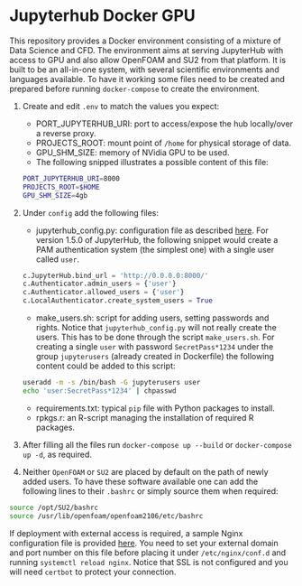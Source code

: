 # Jupyterhub Docker GPU

This repository provides a Docker environment consisting of a mixture of Data Science and CFD. The environment aims at serving JupyterHub with access to GPU and also allow OpenFOAM and SU2 from that platform. It is built to be an all-in-one system, with several scientific environments and languages available. To have it working some files need to be created and prepared before running `docker-compose` to create the environment.

1. Create and edit `.env` to match the values you expect:
    - PORT_JUPYTERHUB_URI: port to access/expose the hub locally/over a reverse proxy.
    - PROJECTS_ROOT: mount point of `/home` for physical storage of data.
    - GPU_SHM_SIZE: memory of NVidia GPU to be used.
    - The following snipped illustrates a possible content of this file:
    ```bash
    PORT_JUPYTERHUB_URI=8000
    PROJECTS_ROOT=$HOME
    GPU_SHM_SIZE=4gb
    ```

1. Under `config` add the following files:
    - jupyterhub_config.py: configuration file as described [here](https://jupyterhub.readthedocs.io/en/stable/reference/config-reference.html). For version 1.5.0 of JupyterHub, the following snippet would create a PAM authentication system (the simplest one) with a single user called `user`.
    ```python
    c.JupyterHub.bind_url = 'http://0.0.0.0:8000/'
    c.Authenticator.admin_users = {'user'}
    c.Authenticator.allowed_users = {'user'}
    c.LocalAuthenticator.create_system_users = True
    ```
    - make_users.sh: script for adding users, setting passwords and rights. Notice that `jupyterhub_config.py` will not really create the users. This has to be done through the script `make_users.sh`. For creating a single `user` with password `SecretPass*1234` under the group `jupyterusers` (already created in Dockerfile) the following content could be added to this script:
    ```bash
    useradd -m -s /bin/bash -G jupyterusers user
    echo 'user:SecretPass*1234' | chpasswd
    ```
    - requirements.txt: typical `pip` file with Python packages to install.
    - rpkgs.r: an R-script managing the installation of required R packages.

1. After filling all the files run `docker-compose up --build` or `docker-compose up -d`, as required.

1. Neither `OpenFOAM` or `SU2` are placed by default on the path of newly added users. To have these software available one can add the following lines to their `.bashrc` or simply source them when required:

```bash
source /opt/SU2/bashrc
source /usr/lib/openfoam/openfoam2106/etc/bashrc
```

If deployment with external access is required, a sample Nginx configuration file is provided [here](config/jupyterhub.conf). You need to set your external domain and port number on this file before placing it under `/etc/nginx/conf.d` and running `systemctl reload nginx`. Notice that SSL is not configured and you will need `certbot` to protect your connection.
